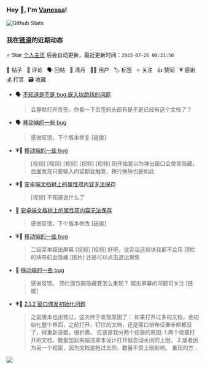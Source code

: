 ### Hey 👋, I'm [Vanessa](http://vanessa.b3log.org/)!

![Github Stats](https://github-readme-stats.vercel.app/api?username=Vanessa219&show_icons=true)

<!--events start -->

### 我在[链滴](https://ld246.com)的近期动态

⭐️ Star [个人主页](https://github.com/Vanessa219/Vanessa219) 后会自动更新，最近更新时间：`2022-07-26 00:21:50`

📝 帖子 &nbsp; 💬 评论 &nbsp; 🗣 回帖 &nbsp; 🌙 清月 &nbsp; 👨‍💻 用户 &nbsp; 🏷️ 标签 &nbsp; ⭐️ 关注 &nbsp; 👍 赞同 &nbsp; 💗 感谢 &nbsp; 💰 打赏 &nbsp; 🗃 收藏

* 🗣 [不知道是不是 bug   嵌入块跳转的问题](https://ld246.com/article/1658475699433/comment/1658749717005#comments)

  > 会静默打开页签，你看一下页签的头部有是不是已经有这个文档了？
* 🗣 [移动端的一些 bug](https://ld246.com/article/1658502666724/comment/1658742716768#comments)

  > 感谢反馈，下个版本修复 [链接]
* 💗💬 [移动端的一些 bug](https://ld246.com/article/1658502666724/comment/1658742716768#comments)

  > [视频] [视频] [视频] [视频] [视频] 刚开始是以为弹出窗口会使其隐藏，后面发现只要输入内容都会触发，换行换块也是如此
* 💗📝 [安卓端文档树上的属性项内容无法保存](https://ld246.com/article/1658570689490)

  > [视频] 不知道说什么了
* 💬 [安卓端文档树上的属性项内容无法保存](https://ld246.com/article/1658570689490/comment/1658741505185#comments)

  > 感谢反馈，下个版本修改 [链接]
* 💗📝 [移动端的一些 bug](https://ld246.com/article/1658502666724)

  > 二级菜单超出屏幕 [视频] [视频] 好吧，说实话这些块我都不会用 顶栏的块导航会隐藏 [图片] 还是可以点击退出聚焦
* 💬 [移动端的一些 bug](https://ld246.com/article/1658502666724/comment/1658737174928#comments)

  > 感谢反馈。 顶栏面包屑隐藏要怎么重现？ 超出屏幕的问题可关注 [链接]
* 💗📝 [2.1.2 窗口偶发初始化问题](https://ld246.com/article/1658718634416)

  > 之前版本也出现过，这次终于发现原因了： 如果打开过多的文档，会初始化整个界面，之前打开、钉住的文档，还是窗口排布设置全部都没了，得重新设置，很折腾。 应该是我分两个视窗的原因: 1.两个视窗打开的文档，数量加起来超过原本设计打开就自动关闭的上限。 2.或者因为另一个视窗，因为文档是拖过去的，数量不受上限影响。 重现的方 ..


<!--events end -->

<a title="Hits" target="_blank" href="https://github.com/Vanessa219/Vanessa219"><img src="https://hits.b3log.org/Vanessa219/Vanessa219.svg"></a>
